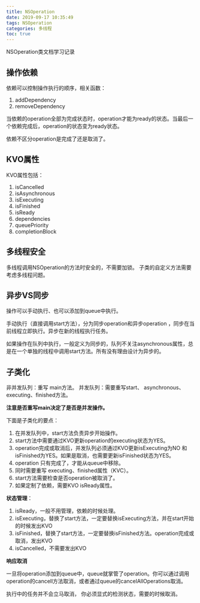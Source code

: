 ```yaml
---
title: NSOperation
date: 2019-09-17 10:35:49
tags: NSOperation
categories: 多线程
toc: true
---
```


NSOperation类文档学习记录


<!--more-->



## 操作依赖

依赖可以控制操作执行的顺序，相关函数：

1. addDependency
2. removeDependency

当依赖的operation全部为完成状态时，operation才能为ready的状态。当最后一个依赖完成后，operation的状态变为ready状态。

依赖不区分operation是完成了还是取消了。

## KVO属性 

KVO属性包括：

1. isCancelled
2. isAsynchronous
3. isExecuting
4. isFinished
5. isReady
6. dependencies
7. queuePriority
8. completionBlock

## 多线程安全

多线程调用NSOperation的方法时安全的，不需要加锁。
子类的自定义方法需要考虑多线程问题。


## 异步VS同步

操作可以手动执行、也可以添加到queue中执行。

手动执行（直接调用start方法），分为同步operation和异步operation ，同步在当前线程立即执行。异步在新的线程执行任务。

如果操作在队列中执行，一般定义为同步的，队列不关注asynchronous属性，总是在一个单独的线程中调用start方法。所有没有理由设计为异步的。

## 子类化

非并发队列：重写 main方法。
并发队列：需要重写start、 asynchronous、executing、finished方法。

**注意是否重写main决定了是否是并发操作。**

下面是子类化的要点：

1. 在并发队列中，start方法负责异步开始操作。
2. start方法中需要通过KVO更新operation的executing状态为YES。
3. operation完成或取消后，并发队列必须通过KVO更新isExecuting为NO 和 isFinished为YES。如果是取消，也需要更新isFinished状态为YES。
4. operation 只有完成了，才能从queue中移除。
5. 同时需要重写 executing、finished属性（KVC）。
6. start方法需要检查是否operation被取消了。
7. 如果定制了依赖，需要KVO isReady属性。


**状态管理**：

1. isReady，一般不用管理，依赖的时候处理。
2. isExecuting，替换了start方法，一定要替换isExecuting方法，并在start开始的时候发出KVO
3. isFinished，替换了start方法，一定要替换isFinished方法。operation完成或取消，发出KVO
4. isCancelled，不需要发出KVO

**响应取消**

一旦将operation添加到queue中，queue就掌管了operation。你可以通过调用operation的cancell方法取消，或者通过queue的cancelAllOperations取消。

执行中的任务并不会立马取消， 你必须显式的检测状态，需要的时候取消。